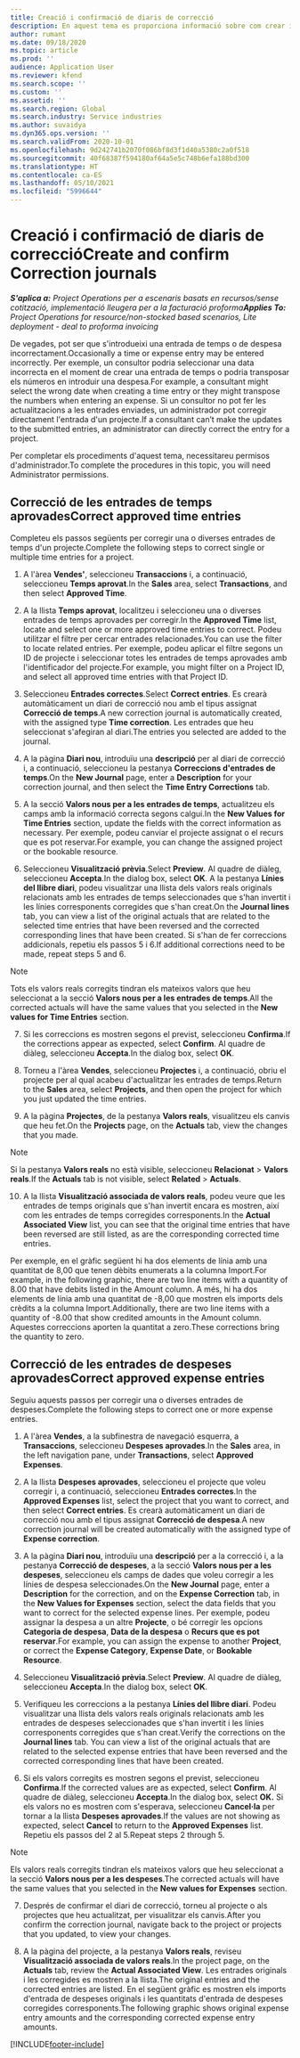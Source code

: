 ```yaml
---
title: Creació i confirmació de diaris de correcció
description: En aquest tema es proporciona informació sobre com crear i confirmar un diari de correcció.
author: rumant
ms.date: 09/18/2020
ms.topic: article
ms.prod: ''
audience: Application User
ms.reviewer: kfend
ms.search.scope: ''
ms.custom: ''
ms.assetid: ''
ms.search.region: Global
ms.search.industry: Service industries
ms.author: suvaidya
ms.dyn365.ops.version: ''
ms.search.validFrom: 2020-10-01
ms.openlocfilehash: 9d242741b2070f086bf8d3f1d40a5380c2a0f518
ms.sourcegitcommit: 40f68387f594180af64a5e5c748b6efa188bd300
ms.translationtype: HT
ms.contentlocale: ca-ES
ms.lasthandoff: 05/10/2021
ms.locfileid: "5996644"
---
```

# <a name="create-and-confirm-correction-journals"></a><span data-ttu-id="eba8f-103">Creació i confirmació de diaris de correcció</span><span class="sxs-lookup"><span data-stu-id="eba8f-103">Create and confirm Correction journals</span></span>

<span data-ttu-id="eba8f-104">_**S'aplica a:** Project Operations per a escenaris basats en recursos/sense cotització, implementació lleugera per a la facturació proforma_</span><span class="sxs-lookup"><span data-stu-id="eba8f-104">_**Applies To:** Project Operations for resource/non-stocked based scenarios, Lite deployment - deal to proforma invoicing_</span></span>

<span data-ttu-id="eba8f-105">De vegades, pot ser que s'introdueixi una entrada de temps o de despesa incorrectament.</span><span class="sxs-lookup"><span data-stu-id="eba8f-105">Occasionally a time or expense entry may be entered incorrectly.</span></span> <span data-ttu-id="eba8f-106">Per exemple, un consultor podria seleccionar una data incorrecta en el moment de crear una entrada de temps o podria transposar els números en introduir una despesa.</span><span class="sxs-lookup"><span data-stu-id="eba8f-106">For example, a consultant might select the wrong date when creating a time entry or they might transpose the numbers when entering an expense.</span></span> <span data-ttu-id="eba8f-107">Si un consultor no pot fer les actualitzacions a les entrades enviades, un administrador pot corregir directament l'entrada d'un projecte.</span><span class="sxs-lookup"><span data-stu-id="eba8f-107">If a consultant can’t make the updates to the submitted entries, an administrator can directly correct the entry for a project.</span></span>

<span data-ttu-id="eba8f-108">Per completar els procediments d'aquest tema, necessitareu permisos d'administrador.</span><span class="sxs-lookup"><span data-stu-id="eba8f-108">To complete the procedures in this topic, you will need Administrator permissions.</span></span>

## <a name="correct-approved-time-entries"></a><span data-ttu-id="eba8f-109">Correcció de les entrades de temps aprovades</span><span class="sxs-lookup"><span data-stu-id="eba8f-109">Correct approved time entries</span></span>     

<span data-ttu-id="eba8f-110">Completeu els passos següents per corregir una o diverses entrades de temps d'un projecte.</span><span class="sxs-lookup"><span data-stu-id="eba8f-110">Complete the following steps to correct single or multiple time entries for a project.</span></span>

1. <span data-ttu-id="eba8f-111">A l'àrea **Vendes'**, seleccioneu **Transaccions** i, a continuació, seleccioneu **Temps aprovat**.</span><span class="sxs-lookup"><span data-stu-id="eba8f-111">In the **Sales** area, select **Transactions**, and then select **Approved Time**.</span></span> 

2. <span data-ttu-id="eba8f-112">A la llista **Temps aprovat**, localitzeu i seleccioneu una o diverses entrades de temps aprovades per corregir.</span><span class="sxs-lookup"><span data-stu-id="eba8f-112">In the **Approved Time** list, locate and select one or more approved time entries to correct.</span></span> <span data-ttu-id="eba8f-113">Podeu utilitzar el filtre per cercar entrades relacionades.</span><span class="sxs-lookup"><span data-stu-id="eba8f-113">You can use the filter to locate related entries.</span></span> <span data-ttu-id="eba8f-114">Per exemple, podeu aplicar el filtre segons un ID de projecte i seleccionar totes les entrades de temps aprovades amb l'identificador del projecte.</span><span class="sxs-lookup"><span data-stu-id="eba8f-114">For example, you might filter on a Project ID, and select all approved time entries with that Project ID.</span></span>

3. <span data-ttu-id="eba8f-115">Seleccioneu **Entrades correctes**.</span><span class="sxs-lookup"><span data-stu-id="eba8f-115">Select **Correct entries**.</span></span> <span data-ttu-id="eba8f-116">Es crearà automàticament un diari de correcció nou amb el tipus assignat **Correcció de temps**.</span><span class="sxs-lookup"><span data-stu-id="eba8f-116">A new correction journal is automatically created, with the assigned type **Time correction**.</span></span> <span data-ttu-id="eba8f-117">Les entrades que heu seleccionat s'afegiran al diari.</span><span class="sxs-lookup"><span data-stu-id="eba8f-117">The entries you selected are added to the journal.</span></span> 

4. <span data-ttu-id="eba8f-118">A la pàgina **Diari nou**, introduïu una **descripció** per al diari de correcció i, a continuació, seleccioneu la pestanya **Correccions d'entrades de temps**.</span><span class="sxs-lookup"><span data-stu-id="eba8f-118">On the **New Journal** page, enter a **Description** for your correction journal, and then select the **Time Entry Corrections** tab.</span></span>  

5. <span data-ttu-id="eba8f-119">A la secció **Valors nous per a les entrades de temps**, actualitzeu els camps amb la informació correcta segons calgui.</span><span class="sxs-lookup"><span data-stu-id="eba8f-119">In the **New Values for Time Entries** section, update the fields with the correct information as necessary.</span></span> <span data-ttu-id="eba8f-120">Per exemple, podeu canviar el projecte assignat o el recurs que es pot reservar.</span><span class="sxs-lookup"><span data-stu-id="eba8f-120">For example, you can change the assigned project or the bookable resource.</span></span>

6. <span data-ttu-id="eba8f-121">Seleccioneu **Visualització prèvia**.</span><span class="sxs-lookup"><span data-stu-id="eba8f-121">Select **Preview**.</span></span> <span data-ttu-id="eba8f-122">Al quadre de diàleg, seleccioneu **Accepta**.</span><span class="sxs-lookup"><span data-stu-id="eba8f-122">In the dialog box, select **OK**.</span></span> <span data-ttu-id="eba8f-123">A la pestanya **Línies del llibre diari**, podeu visualitzar una llista dels valors reals originals relacionats amb les entrades de temps seleccionades que s'han invertit i les línies corresponents corregides que s'han creat.</span><span class="sxs-lookup"><span data-stu-id="eba8f-123">On the **Journal lines** tab, you can view a list of the original actuals that are related to the selected time entries that have been reversed and the corrected corresponding lines that have been created.</span></span> <span data-ttu-id="eba8f-124">Si s'han de fer correccions addicionals, repetiu els passos 5 i 6.</span><span class="sxs-lookup"><span data-stu-id="eba8f-124">If additional corrections need to be made, repeat steps 5 and 6.</span></span> 

> [!NOTE]
> <span data-ttu-id="eba8f-125">Tots els valors reals corregits tindran els mateixos valors que heu seleccionat a la secció **Valors nous per a les entrades de temps**.</span><span class="sxs-lookup"><span data-stu-id="eba8f-125">All the corrected actuals will have the same values that you selected in the **New values for Time Entries** section.</span></span>

7. <span data-ttu-id="eba8f-126">Si les correccions es mostren segons el previst, seleccioneu **Confirma**.</span><span class="sxs-lookup"><span data-stu-id="eba8f-126">If the corrections appear as expected, select **Confirm**.</span></span> <span data-ttu-id="eba8f-127">Al quadre de diàleg, seleccioneu **Accepta**.</span><span class="sxs-lookup"><span data-stu-id="eba8f-127">In the dialog box, select **OK**.</span></span>

8. <span data-ttu-id="eba8f-128">Torneu a l'àrea **Vendes**, seleccioneu **Projectes** i, a continuació, obriu el projecte per al qual acabeu d'actualitzar les entrades de temps.</span><span class="sxs-lookup"><span data-stu-id="eba8f-128">Return to the **Sales** area, select **Projects**, and then open the project for which you just updated the time entries.</span></span> 

9. <span data-ttu-id="eba8f-129">A la pàgina **Projectes**, de la pestanya **Valors reals**, visualitzeu els canvis que heu fet.</span><span class="sxs-lookup"><span data-stu-id="eba8f-129">On the **Projects** page, on the **Actuals** tab, view the changes that you made.</span></span> 

> [!NOTE]
> <span data-ttu-id="eba8f-130">Si la pestanya **Valors reals** no està visible, seleccioneu **Relacionat** > **Valors reals**.</span><span class="sxs-lookup"><span data-stu-id="eba8f-130">If the **Actuals** tab is not visible, select **Related** > **Actuals**.</span></span>  

10. <span data-ttu-id="eba8f-131">A la llista **Visualització associada de valors reals**, podeu veure que les entrades de temps originals que s'han invertit encara es mostren, així com les entrades de temps corregides corresponents.</span><span class="sxs-lookup"><span data-stu-id="eba8f-131">In the **Actual Associated View** list, you can see that the original time entries that have been reversed are still listed, as are the corresponding corrected time entries.</span></span> 

<span data-ttu-id="eba8f-132">Per exemple, en el gràfic següent hi ha dos elements de línia amb una quantitat de 8,00 que tenen dèbits enumerats a la columna Import.</span><span class="sxs-lookup"><span data-stu-id="eba8f-132">For example, in the following graphic, there are two line items with a quantity of 8.00 that have debits listed in the Amount column.</span></span> <span data-ttu-id="eba8f-133">A més, hi ha dos elements de línia amb una quantitat de -8,00 que mostren els imports dels crèdits a la columna Import.</span><span class="sxs-lookup"><span data-stu-id="eba8f-133">Additionally, there are two line items with a quantity of -8.00 that show credited amounts in the Amount column.</span></span> <span data-ttu-id="eba8f-134">Aquestes correccions aporten la quantitat a zero.</span><span class="sxs-lookup"><span data-stu-id="eba8f-134">These corrections bring the quantity to zero.</span></span>

 
## <a name="correct-approved-expense-entries"></a><span data-ttu-id="eba8f-135">Correcció de les entrades de despeses aprovades</span><span class="sxs-lookup"><span data-stu-id="eba8f-135">Correct approved expense entries</span></span>

<span data-ttu-id="eba8f-136">Seguiu aquests passos per corregir una o diverses entrades de despeses.</span><span class="sxs-lookup"><span data-stu-id="eba8f-136">Complete the following steps to correct one or more expense entries.</span></span> 

1. <span data-ttu-id="eba8f-137">A l'àrea **Vendes**, a la subfinestra de navegació esquerra, a **Transaccions**, seleccioneu **Despeses aprovades**.</span><span class="sxs-lookup"><span data-stu-id="eba8f-137">In the **Sales** area, in the left navigation pane, under **Transactions**, select **Approved Expenses**.</span></span>

2. <span data-ttu-id="eba8f-138">A la llista **Despeses aprovades**, seleccioneu el projecte que voleu corregir i, a continuació, seleccioneu **Entrades correctes**.</span><span class="sxs-lookup"><span data-stu-id="eba8f-138">In the **Approved Expenses** list, select the project that you want to correct, and then select **Correct entries**.</span></span> <span data-ttu-id="eba8f-139">Es crearà automàticament un diari de correcció nou amb el tipus assignat **Correcció de despesa**.</span><span class="sxs-lookup"><span data-stu-id="eba8f-139">A new correction journal will be created automatically with the assigned type of **Expense correction**.</span></span> 

3. <span data-ttu-id="eba8f-140">A la pàgina **Diari nou**, introduïu una **descripció** per a la correcció i, a la pestanya **Correcció de despeses**, a la secció **Valors nous per a les despeses**, seleccioneu els camps de dades que voleu corregir a les línies de despesa seleccionades.</span><span class="sxs-lookup"><span data-stu-id="eba8f-140">On the **New Journal** page, enter a **Description** for the correction, and on the **Expense Correction** tab, in the **New Values for Expenses** section, select the data fields that you want to correct for the selected expense lines.</span></span> <span data-ttu-id="eba8f-141">Per exemple, podeu assignar la despesa a un altre **Projecte**, o bé corregir les opcions **Categoria de despesa**, **Data de la despesa** o **Recurs que es pot reservar**.</span><span class="sxs-lookup"><span data-stu-id="eba8f-141">For example, you can assign the expense to another **Project**, or correct the **Expense Category**, **Expense Date**, or **Bookable Resource**.</span></span>

4. <span data-ttu-id="eba8f-142">Seleccioneu **Visualització prèvia**.</span><span class="sxs-lookup"><span data-stu-id="eba8f-142">Select **Preview**.</span></span> <span data-ttu-id="eba8f-143">Al quadre de diàleg, seleccioneu **Accepta**.</span><span class="sxs-lookup"><span data-stu-id="eba8f-143">In the dialog box, select **OK**.</span></span> 

5. <span data-ttu-id="eba8f-144">Verifiqueu les correccions a la pestanya **Línies del llibre diari**. Podeu visualitzar una llista dels valors reals originals relacionats amb les entrades de despeses seleccionades que s'han invertit i les línies corresponents corregides que s'han creat.</span><span class="sxs-lookup"><span data-stu-id="eba8f-144">Verify the corrections on the **Journal lines** tab. You can view a list of the original actuals that are related to the selected expense entries that have been reversed and the corrected corresponding lines that have been created.</span></span>

6. <span data-ttu-id="eba8f-145">Si els valors corregits es mostren segons el previst, seleccioneu **Confirma**.</span><span class="sxs-lookup"><span data-stu-id="eba8f-145">If the corrected values are as expected, select **Confirm**.</span></span> <span data-ttu-id="eba8f-146">Al quadre de diàleg, seleccioneu **Accepta**.</span><span class="sxs-lookup"><span data-stu-id="eba8f-146">In the dialog box, select **OK.**</span></span> <span data-ttu-id="eba8f-147">Si els valors no es mostren com s'esperava, seleccioneu **Cancel·la** per tornar a la llista **Despeses aprovades**.</span><span class="sxs-lookup"><span data-stu-id="eba8f-147">If the values are not showing as expected, select **Cancel** to return to the **Approved Expenses** list.</span></span> <span data-ttu-id="eba8f-148">Repetiu els passos del 2 al 5.</span><span class="sxs-lookup"><span data-stu-id="eba8f-148">Repeat steps 2 through 5.</span></span> 

> [!NOTE]
> <span data-ttu-id="eba8f-149">Els valors reals corregits tindran els mateixos valors que heu seleccionat a la secció **Valors nous per a les despeses**.</span><span class="sxs-lookup"><span data-stu-id="eba8f-149">The corrected actuals will have the same values that you selected in the **New values for Expenses** section.</span></span>

7. <span data-ttu-id="eba8f-150">Després de confirmar el diari de correcció, torneu al projecte o als projectes que heu actualitzat, per visualitzar els canvis.</span><span class="sxs-lookup"><span data-stu-id="eba8f-150">After you confirm the correction journal, navigate back to the project or projects that you updated, to view your changes.</span></span>  

8. <span data-ttu-id="eba8f-151">A la pàgina del projecte, a la pestanya **Valors reals**, reviseu **Visualització associada de valors reals**.</span><span class="sxs-lookup"><span data-stu-id="eba8f-151">In the project page, on the **Actuals** tab, review the **Actual Associated View**.</span></span> <span data-ttu-id="eba8f-152">Les entrades originals i les corregides es mostren a la llista.</span><span class="sxs-lookup"><span data-stu-id="eba8f-152">The original entries and the corrected entries are listed.</span></span> <span data-ttu-id="eba8f-153">En el següent gràfic es mostren els imports d'entrada de despeses originals i les quantitats d'entrada de despeses corregides corresponents.</span><span class="sxs-lookup"><span data-stu-id="eba8f-153">The following graphic shows original expense entry amounts and the corresponding corrected expense entry amounts.</span></span> 




[!INCLUDE[footer-include](../includes/footer-banner.md)]